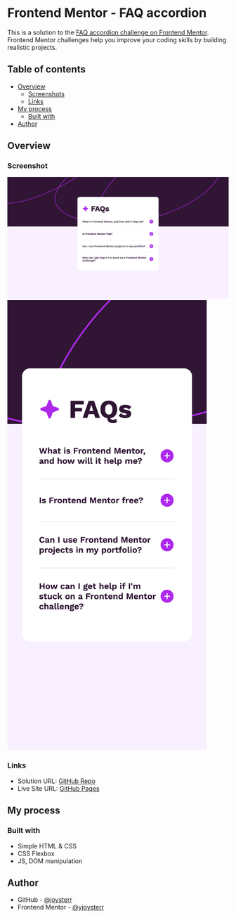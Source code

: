 # Frontend Mentor - FAQ accordion

This is a solution to the [FAQ accordion challenge on Frontend Mentor](https://www.frontendmentor.io/challenges/faq-accordion-wyfFdeBwBz). Frontend Mentor challenges help you improve your coding skills by building realistic projects. 

## Table of contents

- [Overview](#overview)
  - [Screenshots](#screenshots)
  - [Links](#links)
- [My process](#my-process)
  - [Built with](#built-with)
- [Author](#author)


## Overview

### Screenshot

![Desktop Screenshot](./screenshots/desktop.png)
![Mobile Screenshot](./screenshots/mobile.png)

### Links

- Solution URL: [GitHub Repo](https://github.com/joysterr/fm-accordion-main)
- Live Site URL: [GitHub Pages](https://joysterr.github.io/fm-accordion-main)

## My process
### Built with

- Simple HTML & CSS
- CSS Flexbox
- JS, DOM manipulation

## Author

- GitHub - [@joysterr](https://github.com/joysterr)
- Frontend Mentor - [@yjoysterr](https://www.frontendmentor.io/profile/joysterr)